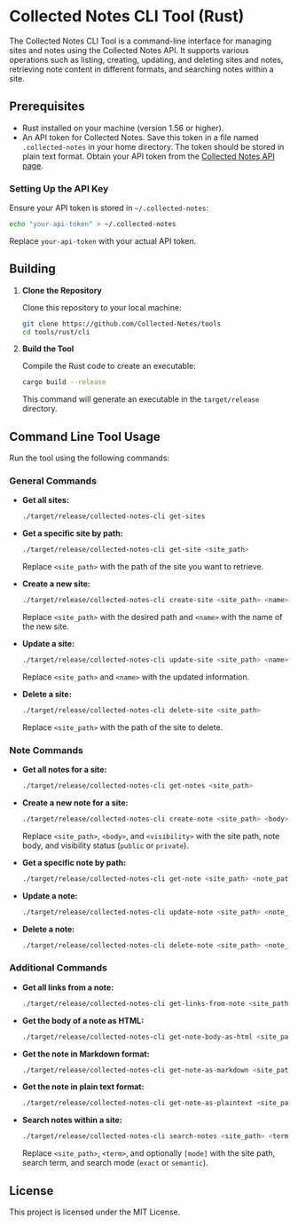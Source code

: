 # Collected Notes CLI Tool (Rust)

The Collected Notes CLI Tool is a command-line interface for managing sites and notes using the Collected Notes API. It supports various operations such as listing, creating, updating, and deleting sites and notes, retrieving note content in different formats, and searching notes within a site.

## Prerequisites

- Rust installed on your machine (version 1.56 or higher).
- An API token for Collected Notes. Save this token in a file named `.collected-notes` in your home directory. The token should be stored in plain text format. Obtain your API token from the [Collected Notes API page](https://collectednotes.com/api).

### Setting Up the API Key

Ensure your API token is stored in `~/.collected-notes`:

```bash
echo "your-api-token" > ~/.collected-notes
```

Replace `your-api-token` with your actual API token.

## Building

1. **Clone the Repository**

   Clone this repository to your local machine:

   ```bash
   git clone https://github.com/Collected-Notes/tools
   cd tools/rust/cli
   ```

2. **Build the Tool**

   Compile the Rust code to create an executable:

   ```bash
   cargo build --release
   ```

   This command will generate an executable in the `target/release` directory.

## Command Line Tool Usage

Run the tool using the following commands:

### General Commands

- **Get all sites:**

  ```bash
  ./target/release/collected-notes-cli get-sites
  ```

- **Get a specific site by path:**

  ```bash
  ./target/release/collected-notes-cli get-site <site_path>
  ```

  Replace `<site_path>` with the path of the site you want to retrieve.

- **Create a new site:**

  ```bash
  ./target/release/collected-notes-cli create-site <site_path> <name>
  ```

  Replace `<site_path>` with the desired path and `<name>` with the name of the new site.

- **Update a site:**

  ```bash
  ./target/release/collected-notes-cli update-site <site_path> <name>
  ```

  Replace `<site_path>` and `<name>` with the updated information.

- **Delete a site:**

  ```bash
  ./target/release/collected-notes-cli delete-site <site_path>
  ```

  Replace `<site_path>` with the path of the site to delete.

### Note Commands

- **Get all notes for a site:**

  ```bash
  ./target/release/collected-notes-cli get-notes <site_path>
  ```

- **Create a new note for a site:**

  ```bash
  ./target/release/collected-notes-cli create-note <site_path> <body> <visibility>
  ```

  Replace `<site_path>`, `<body>`, and `<visibility>` with the site path, note body, and visibility status (`public` or `private`).

- **Get a specific note by path:**

  ```bash
  ./target/release/collected-notes-cli get-note <site_path> <note_path>
  ```

- **Update a note:**

  ```bash
  ./target/release/collected-notes-cli update-note <site_path> <note_path> <body> <visibility>
  ```

- **Delete a note:**

  ```bash
  ./target/release/collected-notes-cli delete-note <site_path> <note_path>
  ```

### Additional Commands

- **Get all links from a note:**

  ```bash
  ./target/release/collected-notes-cli get-links-from-note <site_path> <note_path>
  ```

- **Get the body of a note as HTML:**

  ```bash
  ./target/release/collected-notes-cli get-note-body-as-html <site_path> <note_path>
  ```

- **Get the note in Markdown format:**

  ```bash
  ./target/release/collected-notes-cli get-note-as-markdown <site_path> <note_path>
  ```

- **Get the note in plain text format:**

  ```bash
  ./target/release/collected-notes-cli get-note-as-plaintext <site_path> <note_path>
  ```

- **Search notes within a site:**

  ```bash
  ./target/release/collected-notes-cli search-notes <site_path> <term> [mode]
  ```

  Replace `<site_path>`, `<term>`, and optionally `[mode]` with the site path, search term, and search mode (`exact` or `semantic`).

## License

This project is licensed under the MIT License.